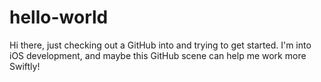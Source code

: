 # hello-world
Hi there, just checking out a GitHub into and trying to get started. I'm into iOS development, and maybe this GitHub scene can help me work more Swiftly! 

